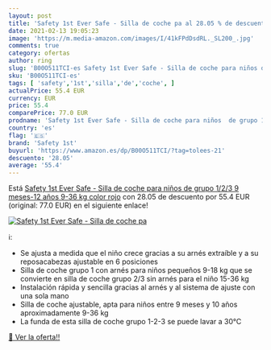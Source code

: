 ```yaml
---
layout: post
title: 'Safety 1st Ever Safe - Silla de coche pa al 28.05 % de descuento'
date: 2021-02-13 19:05:23
image: 'https://m.media-amazon.com/images/I/41kFPdDsdRL._SL200_.jpg'
comments: true
category: ofertas
author: ring
slug: 'B00O511TCI-es Safety 1st Ever Safe - Silla de coche para niños de grupo...'
sku: 'B00O511TCI-es'
tags: [ 'safety','1st','silla','de','coche', ]
actualPrice: 55.4 EUR
currency: EUR
price: 55.4
comparePrice: 77.0 EUR
prodname: 'Safety 1st Ever Safe - Silla de coche para niños  de grupo 1/2/3  9 meses-12 años  9-36 kg   color rojo'
country: 'es'
flag: '🇪🇸'
brand: 'Safety 1st'
buyurl: 'https://www.amazon.es/dp/B00O511TCI/?tag=tolees-21'
descuento: '28.05'
average: '55.4'
---
```


Está [Safety 1st Ever Safe - Silla de coche para niños  de grupo 1/2/3  9 meses-12 años  9-36 kg   color rojo](https://www.amazon.es/dp/B00O511TCI/?tag=tolees-21) con 28.05 de descuento por 55.4 EUR (original: 77.0 EUR) en el siguiente enlace!

[![Safety 1st Ever Safe - Silla de coche pa](https://m.media-amazon.com/images/I/41kFPdDsdRL._SL200_.jpg)](https://www.amazon.es/dp/B00O511TCI/?tag=tolees-21)

ℹ️:

- Se ajusta a medida que el niño crece gracias a su arnés extraíble y a su reposacabezas ajustable en 6 posiciones
- Silla de coche grupo 1 con arnés para niños pequeños 9-18 kg que se convierte en silla de coche grupo 2/3 sin arnés para el niño 15-36 kg
- Instalación rápida y sencilla gracias al arnés y al sistema de ajuste con una sola mano
- Silla de coche ajustable, apta para niños entre 9 meses y 10 años aproximadamente 9-36 kg
- La funda de esta silla de coche grupo 1-2-3 se puede lavar a 30°C

[🛒 Ver la oferta!!](https://www.amazon.es/dp/B00O511TCI/?tag=tolees-21)
